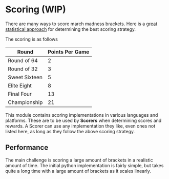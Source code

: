 # Scoring (WIP)
There are many ways to score march madness brackets. Here is a [great statistical approach](http://www.jellyjuke.com/march-madness-bracket-scoring.html) for determining the best scoring strategy.

The scoring is as follows

Round               | Points Per Game
------------------- | ----------------
Round of 64         | 2
Round of 32         | 3
Sweet Sixteen       | 5  
Elite Eight         | 8
Final Four          | 13
Championship        | 21

This module contains scoring implementations in various languages and platforms. These are to be used by **Scorers** when determining scores and rewards. A Scorer can use any implementation they like, even ones not listed here, as long as they follow the above scoring strategy.

## Performance
The main challenge is scoring a large amount of brackets in a realistic amount of time. The initial python implementation is fairly simple, but takes quite a long time with a large amount of brackets as it scales linearly.
